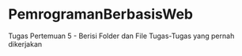 # PemrogramanBerbasisWeb
Tugas Pertemuan 5 - Berisi Folder dan File Tugas-Tugas yang pernah dikerjakan
